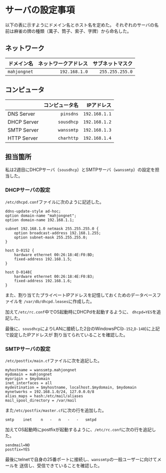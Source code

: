 # サーバの設定事項

以下の表に示すようにドメイン名とホスト名を定めた。
それぞれのサーバの名前は麻雀の牌の種類（萬子、筒子、索子、字牌）から命名した。


## ネットワーク

|   ドメイン名 | ネットワークアドレス | サブネットマスク |
|-------------:|---------------------:|-----------------:|
| `mahjongnet` |        `192.168.1.0` |  `255.255.255.0` |

## コンピュータ

|             | コンピュータ名 |    IPアドレス |
|:------------|---------------:|--------------:|
| DNS  Server |      `pinsdns` | `192.168.1.1` |
| DHCP Server |     `sousdhcp` | `192.168.1.2` |
| SMTP Server |     `wanssmtp` | `192.168.1.3` |
| HTTP Server |     `charhttp` | `192.168.1.4` |


## 担当箇所
私は2週目にDHCPサーバ（`sousdhcp`）とSMTPサーバ（`wanssmtp`）の設定を担当した。

### DHCPサーバの設定

`/etc/dhcpd.conf`ファイルに次のように記述した。

```
ddns-update-style ad-hoc;
option domain-name "mahjongnet";
option domain-name 192.168.1.1;

subnet 192.168.1.0 netmask 255.255.255.0 {
    option broadcast-address 192.168.1.255;
    option subnet-mask 255.255.255.0;
}

host D-0152 {
    hardware ethernet 00:26:18:4E:F0:BD;
    fixed-address 192.168.1.5;
}

host D-0148{
    hardware ethernet 00:26:18:4E:F0:B3;
    fixed-address 192.168.1.6;
}
```

また、割り当てたプライベートIPアドレスを記憶しておくためのデータベースファイルを
`/var/db/dhcpd.leases`に作成した。

加えて`/etc/rc.conf`中でOS起動時にDHCPdを起動するように、
`dhcpd=YES`を追記した。


最後に、`sousdhcp`によりLANに接続した2台のWindowsPC(`D-152`,`D-148`)に上記で設定したIPアドレスが
割り当てられていることを確認した。


### SMTPサーバの設定
`/etc/postfix/main.cf`ファイルに次を追記した。

```
myhostname = wanssmtp.mahjongnet
mydomain = mahjongnet
myorigin = $mydomain
inet_interfaces = all
mydestination = $myhostname, localhost.$mydomain, $mydomain
mynetworks = 192.168.1.0/24, 127.0.0.0/8
alias_maps = hash:/etc/mail/aliases
mail_spool_directory = /var/mail
```

また`/etc/postfix/master.cf`に次の行を追加した。

```
smtp    inet    n   -   n   -   -   smtpd
```

加えてOS起動時にpostfixが起動するように、`/etc/rc.conf`に次の行を追記した。

```
sendmail=NO
postfix=YES
```

最後にtelnetで自身の25番ポートに接続し、`wanssmtp`の一般ユーザーに向けてメールを
送信し、受信できていることを確認した。








